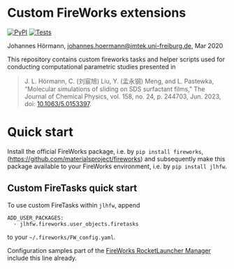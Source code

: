 # Custom FireWorks extensions

[![PyPI](https://img.shields.io/pypi/v/jlhfw)](https://pypi.org/project/jlhfw/) [![Tests](https://img.shields.io/github/actions/workflow/status/jotelha/jlhfw/test.yml?branch=main)](https://github.com/jotelha/jlhfw/actions/workflows/test.yml)

Johannes Hörmann, johannes.hoermann@imtek.uni-freiburg.de, Mar 2020


This repository contains custom fireworks tasks and helper scripts used for conducting computational parametric studies presented in 

> J. L. Hörmann, C. (刘宸旭) Liu, Y. (孟永钢) Meng, and L. Pastewka, “Molecular simulations of sliding on SDS surfactant films,” The Journal of Chemical Physics, vol. 158, no. 24, p. 244703, Jun. 2023, doi: [10.1063/5.0153397](https://doi.org/10.1063/5.0153397).

# Quick start

Install the official FireWorks package, i.e. by `pip install fireworks`,
(https://github.com/materialsproject/fireworks) and subsequently make this
package available to your FireWorks environment, i.e. by
`pip install jlhfw`.

## Custom FireTasks quick start

To use custom FireTasks within `jlhfw`, append

    ADD_USER_PACKAGES:
      - jlhfw.fireworks.user_objects.firetasks

to your `~/.fireworks/FW_config.yaml`.

Configuration samples part of the [FireWorks RocketLauncher Manager](https://github.com/jotelha/fwrlm)
include this line already.
